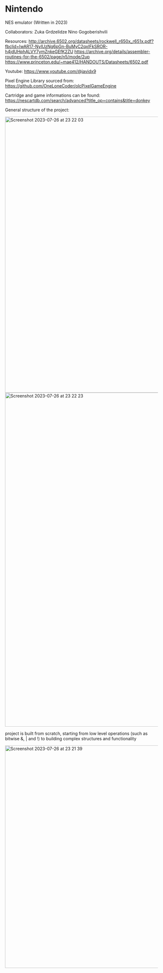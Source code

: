 # Nintendo
NES emulator (Written in 2023)

Collaborators:
Zuka Grdzelidze
Nino Gogoberishvili

Resources:
http://archive.6502.org/datasheets/rockwell_r650x_r651x.pdf?fbclid=IwAR17-NylUzNg6pGn-BuMyC2qxIFkSROR-h4jdUHphALVY7ymZnkeGEfK2ZU
https://archive.org/details/assembler-routines-for-the-6502/page/n5/mode/2up
https://www.princeton.edu/~mae412/HANDOUTS/Datasheets/6502.pdf

Youtube:
https://www.youtube.com/@javidx9

Pixel Engine Library sourced from: 
https://github.com/OneLoneCoder/olcPixelGameEngine

Cartridge and game informations can be found:
https://nescartdb.com/search/advanced?title_op=contains&title=donkey

General structure of the project:

<img width="909" alt="Screenshot 2023-07-26 at 23 22 03" src="https://github.com/nnaeyno/Nintendo/assets/91560225/b2743956-d3fd-415a-98e4-78f39dc3112c">

<img width="1100" alt="Screenshot 2023-07-26 at 23 22 23" src="https://github.com/nnaeyno/Nintendo/assets/91560225/c09db2a6-5ade-4672-9816-69bcc1719aff">

project is built from scratch, starting from low level operations (such as bitwise &, | and !) to building complex structures and functionality

<img width="733" alt="Screenshot 2023-07-26 at 23 21 39" src="https://github.com/nnaeyno/Nintendo/assets/91560225/17a6250c-848d-465c-8d99-fe2da56dbcaa">

